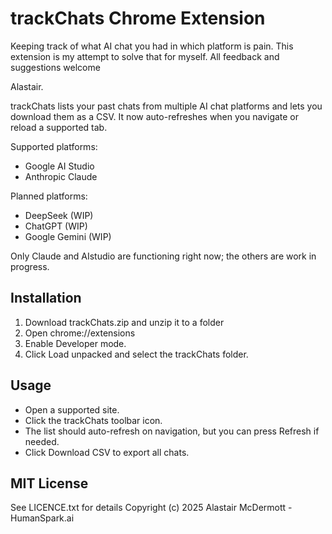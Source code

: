 # trackChats Chrome Extension

Keeping track of what AI chat you had in which platform is pain. This extension is my attempt to solve that for myself. All feedback and suggestions welcome

Alastair.

trackChats lists your past chats from multiple AI chat platforms and lets you download them as a CSV. 
It now auto-refreshes when you navigate or reload a supported tab.

Supported platforms:
- Google AI Studio
- Anthropic Claude

Planned platforms:
- DeepSeek (WIP)
- ChatGPT (WIP)
- Google Gemini (WIP)

Only Claude and AIstudio are functioning right now; the others are work in progress. 

## Installation
1. Download trackChats.zip and unzip it to a folder
2. Open chrome://extensions
3. Enable Developer mode.
4. Click Load unpacked and select the trackChats folder.

## Usage
- Open a supported site.
- Click the trackChats toolbar icon.
- The list should auto-refresh on navigation, but you can press Refresh if needed.
- Click Download CSV to export all chats.

## MIT License
See LICENCE.txt for details
Copyright (c) 2025 Alastair McDermott - HumanSpark.ai

